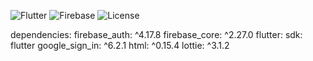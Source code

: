 ![Flutter](https://img.shields.io/badge/Flutter-v3.10.5-blue?logo=flutter)
![Firebase](https://img.shields.io/badge/Firebase-Integrated-yellow?logo=firebase)
![License](https://img.shields.io/badge/License-MIT-green)

dependencies:
  firebase_auth: ^4.17.8
  firebase_core: ^2.27.0
  flutter:
    sdk: flutter
  google_sign_in: ^6.2.1
  html: ^0.15.4
  lottie: ^3.1.2
